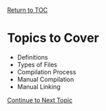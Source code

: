 <a href="https://github.com/CyberTrainingUSAF/05-C-Programming/blob/master/00-Table-of-Contents.md" rel="Return to TOC"> Return to TOC </a>

# Topics to Cover

* Definitions
* Types of Files
* Compilation Process
* Manual Compilation
* Manual Linking

<a href="https://github.com/CyberTrainingUSAF/05-C-Programming/blob/master/09_C_compiler/01_compiler_general.md" rel="Continue to Next Topic"> Continue to Next Topic </a>


